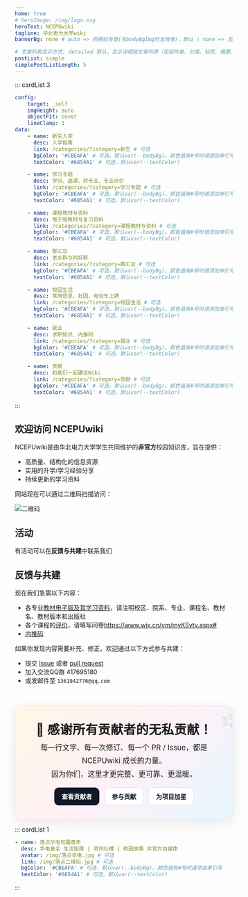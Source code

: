 ```yaml
---
home: true
# heroImage: /img/logo.svg
heroText: NCEPUwiki
tagline: 华北电力大学wiki
bannerBg: none # auto => 网格纹背景(有bodyBgImg时无背景)，默认 | none => 无 | '大图地址' | background: 自定义背景样式       提示：如发现文本颜色不适应你的背景时可以到palette.styl修改$bannerTextColor变量

# 文章列表显示方式: detailed 默认，显示详细版文章列表（包括作者、分类、标签、摘要、分页等）| simple => 显示简约版文章列表（仅标题和日期）| none 不显示文章列表
postList: simple
simplePostListLength: 5
---
```


<style>


/* === 感谢贡献者横幅 === */
.thanks-banner {
  margin: 3rem auto 0;
  max-width: 980px;
  padding: 2rem 1.5rem;
  border-radius: 16px;
  text-align: center;
  background: linear-gradient(135deg, #fff7e6 0%, #fff0f6 50%, #e6f7ff 100%);
  box-shadow: 0 8px 28px rgba(0,0,0,0.08);
  border: 1px solid rgba(0,0,0,0.06);
  position: relative;
  overflow: hidden;
}

.thanks-banner h2 {
  font-size: 1.8rem;
  margin: 0 0 0.5rem 0;
  font-weight: 800;
  letter-spacing: 0.5px;
}

.thanks-banner p {
  margin: 0.25rem 0 1rem 0;
  font-size: 1.05rem;
  line-height: 1.8;
}

.thanks-actions {
  display: flex;
  gap: 0.75rem;
  justify-content: center;
  flex-wrap: wrap;
  margin-top: 0.75rem;
}

.thanks-actions a {
  display: inline-block;
  padding: 0.6rem 1rem;
  border-radius: 10px;
  text-decoration: none;
  font-weight: 600;
  border: 1px solid rgba(0,0,0,0.1);
  transition: transform .2s ease, box-shadow .2s ease, background-color .2s ease;
}

.thanks-actions a.primary {
  background: #111827;
  color: #fff;
  border-color: #111827;
}

.thanks-actions a.secondary {
  background: #ffffff;
  color: #111827;
}

.thanks-actions a:hover {
  transform: translateY(-2px);
  box-shadow: 0 8px 20px rgba(0,0,0,0.10);
}

.thanks-banner::after {
  content: "⭐";
  position: absolute;
  right: -12px;
  top: -12px;
  font-size: 64px;
  opacity: 0.10;
  transform: rotate(15deg);
}
</style>

::: cardList 3
```yaml
config:
    target: _self
    imgHeight: auto
    objectFit: cover
    lineClamp: 1
data:
    - name: 新生入学
      desc: 入学指南
      link: /categories/?category=新生 # 可选
      bgColor: '#CBEAFA' # 可选，默认var(--bodyBg)。颜色值有#号时请添加单引号
      textColor: '#6854A1' # 可选，默认var(--textColor)

    - name: 学习专题
      desc: 学分、选课、转专业、专业评价
      link: /categories/?category=学习专题 # 可选
      bgColor: '#CBEAFA' # 可选，默认var(--bodyBg)。颜色值有#号时请添加单引号
      textColor: '#6854A1' # 可选，默认var(--textColor)

    - name: 课程教材与资料
      desc: 电子版教材与复习资料
      link: /categories/?category=课程教材与资料 # 可选
      bgColor: '#CBEAFA' # 可选，默认var(--bodyBg)。颜色值有#号时请添加单引号
      textColor: '#6854A1' # 可选，默认var(--textColor)

    - name: 群汇总
      desc: 老乡群与同好群
      link: /categories/?category=群汇总 # 可选
      bgColor: '#CBEAFA' # 可选，默认var(--bodyBg)。颜色值有#号时请添加单引号
      textColor: '#6854A1' # 可选，默认var(--textColor)

    - name: 校园生活
      desc: 常用信息、社团、电动车上牌
      link: /categories/?category=校园生活 # 可选
      bgColor: '#CBEAFA' # 可选，默认var(--bodyBg)。颜色值有#号时请添加单引号
      textColor: '#6854A1' # 可选，默认var(--textColor)

    - name: 就业
      desc: 求职知识、内推码
      link: /categories/?category=就业 # 可选
      bgColor: '#CBEAFA' # 可选，默认var(--bodyBg)。颜色值有#号时请添加单引号
      textColor: '#6854A1' # 可选，默认var(--textColor)

    - name: 贡献
      desc: 和我们一起建设Wiki
      link: /categories/?category=贡献 # 可选
      bgColor: '#CBEAFA' # 可选，默认var(--bodyBg)。颜色值有#号时请添加单引号
      textColor: '#6854A1' # 可选，默认var(--textColor)

```
:::

## 欢迎访问 NCEPUwiki

NCEPUwiki是由华北电力大学学生共同维护的**非官方**校园知识库，旨在提供：

- 高质量、结构化的信息资源  
- 实用的升学/学习经验分享
- 持续更新的学习资料

网站现在可以通过二维码扫描访问：

![二维码](/img/网站二维码.png)

## 活动

有活动可以在**反馈与共建**中联系我们

## 反馈与共建

现在我们急需以下内容：

- 各专业[教材电子版及其学习资料](/categories/?category=课程教材与资料)，请注明校区、院系、专业、课程名、教材名、教材版本和出版社
- 各个课程的[评价](/pages/CourseEvaluation)，请填写问卷<https://www.wjx.cn/vm/myKSytv.aspx#>
- [内推码](/pages/EmployeeRefer/)

如果你发现内容需要补充、修正，欢迎通过以下方式参与共建：

- 提交 [Issue](https://github.com/NCEPUwiki/NCEPUwiki/issues) 或者 [pull request](https://github.com/NCEPUwiki/NCEPUwiki/pulls)
- 加入交流QQ群 417695180
- 或发邮件至 `1361942776@qq.com`

<div class="thanks-banner">
  <h2>🎉 感谢所有贡献者的无私贡献！</h2>
  <p>每一行文字、每一次修订、每一个 PR / Issue，都是 NCEPUwiki 成长的力量。<br/>因为你们，这里才更完整、更可靠、更温暖。</p>
  <div class="thanks-actions">
    <a class="primary" href="https://github.com/NCEPUwiki/NCEPUwiki/graphs/contributors" target="_blank" rel="noopener">查看贡献者</a>
    <a class="secondary" href="https://github.com/NCEPUwiki/NCEPUwiki/pulls" target="_blank" rel="noopener">参与贡献</a>
    <a class="secondary" href="https://github.com/NCEPUwiki/NCEPUwiki/stargazers" target="_blank" rel="noopener">为项目加星</a>
  </div>
</div>

::: cardList 1
```yaml
- name: 落点华电有趣青年
  desc: 华电最全 生活指南 | 资讯吐槽 | 校园故事 非官方自媒体
  avatar: /img/落点华电.jpg # 可选
  link: /img/落点二维码.jpg # 可选
  bgColor: '#CBEAFA' # 可选，默认var(--bodyBg)。颜色值有#号时请添加单引号
  textColor: '#6854A1' # 可选，默认var(--textColor)

```
:::
